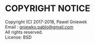 COPYRIGHT NOTICE
================
Copyright (C) 2017-2018,  Pawel Gniewek   
Email  : gniewko.pablo@gmail.com   
All rights reserved.  
License: BSD  

